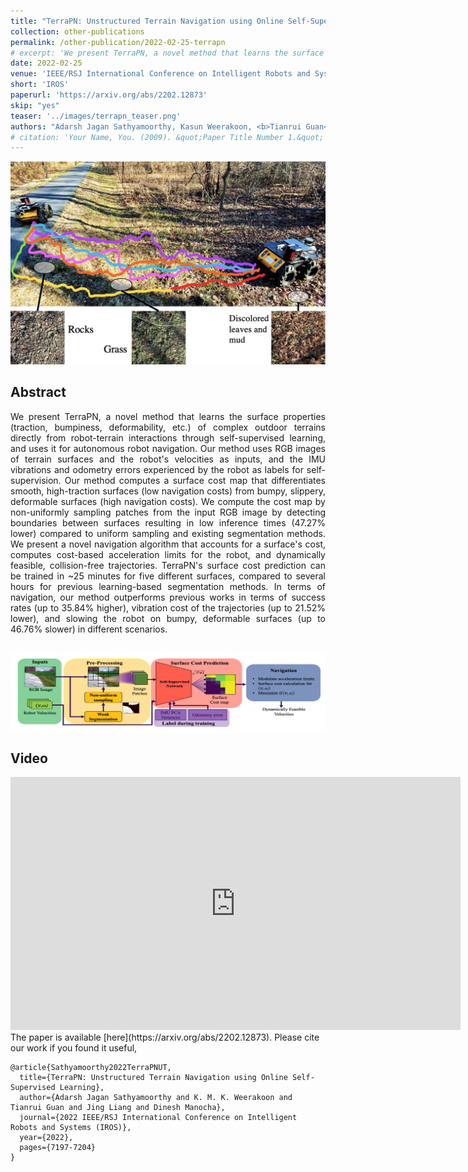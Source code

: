 ```yaml
---
title: "TerraPN: Unstructured Terrain Navigation using Online Self-Supervised Learning"
collection: other-publications
permalink: /other-publication/2022-02-25-terrapn
# excerpt: 'We present TerraPN, a novel method that learns the surface properties (traction, bumpiness, deformability, etc.) of complex outdoor terrains directly from robot-terrain interactions through self-supervised learning, and uses it for autonomous robot navigation. Our method uses RGB images of terrain surfaces and the robot's velocities as inputs, and the IMU vibrations and odometry errors experienced by the robot as labels for self-supervision. Our method computes a surface cost map that differentiates smooth, high-traction surfaces (low navigation costs) from bumpy, slippery, deformable surfaces (high navigation costs). We compute the cost map by non-uniformly sampling patches from the input RGB image by detecting boundaries between surfaces resulting in low inference times (47.27% lower) compared to uniform sampling and existing segmentation methods. We present a novel navigation algorithm that accounts for a surface's cost, computes cost-based acceleration limits for the robot, and dynamically feasible, collision-free trajectories. TerraPN's surface cost prediction can be trained in ~25 minutes for five different surfaces, compared to several hours for previous learning-based segmentation methods. In terms of navigation, our method outperforms previous works in terms of success rates (up to 35.84% higher), vibration cost of the trajectories (up to 21.52% lower), and slowing the robot on bumpy, deformable surfaces (up to 46.76% slower) in different scenarios.'
date: 2022-02-25
venue: 'IEEE/RSJ International Conference on Intelligent Robots and Systems'
short: 'IROS'
paperurl: 'https://arxiv.org/abs/2202.12873'
skip: "yes"
teaser: '../images/terrapn_teaser.png'
authors: "Adarsh Jagan Sathyamoorthy, Kasun Weerakoon, <b>Tianrui Guan</b>, Jing Liang, Dinesh Manocha"
# citation: 'Your Name, You. (2009). &quot;Paper Title Number 1.&quot; <i>Journal 1</i>. 1(1).'
---
```


<p style="text-align:center;">
<img src="../images/terrapn_teaser.png" width="600">
</p>

## Abstract

<div style="text-align: justify"> We present TerraPN, a novel method that learns the surface properties (traction, bumpiness, deformability, etc.) of complex outdoor terrains directly from robot-terrain interactions through self-supervised learning, and uses it for autonomous robot navigation. Our method uses RGB images of terrain surfaces and the robot's velocities as inputs, and the IMU vibrations and odometry errors experienced by the robot as labels for self-supervision. Our method computes a surface cost map that differentiates smooth, high-traction surfaces (low navigation costs) from bumpy, slippery, deformable surfaces (high navigation costs). We compute the cost map by non-uniformly sampling patches from the input RGB image by detecting boundaries between surfaces resulting in low inference times (47.27% lower) compared to uniform sampling and existing segmentation methods. We present a novel navigation algorithm that accounts for a surface's cost, computes cost-based acceleration limits for the robot, and dynamically feasible, collision-free trajectories. TerraPN's surface cost prediction can be trained in ~25 minutes for five different surfaces, compared to several hours for previous learning-based segmentation methods. In terms of navigation, our method outperforms previous works in terms of success rates (up to 35.84% higher), vibration cost of the trajectories (up to 21.52% lower), and slowing the robot on bumpy, deformable surfaces (up to 46.76% slower) in different scenarios.</div>

<br>

<p style="text-align:center;">
<img src="../images/terrapn_net.png" width="900">
</p>


## Video
<iframe width="720" height="405" src="https://www.youtube.com/embed/M1dTbK3P3AY" frameborder="0" allow="accelerometer; autoplay; encrypted-media; gyroscope; picture-in-picture" allowfullscreen></iframe>

<br>
The paper is available [here](https://arxiv.org/abs/2202.12873). Please cite our work if you found it useful,

```
@article{Sathyamoorthy2022TerraPNUT,
  title={TerraPN: Unstructured Terrain Navigation using Online Self-Supervised Learning},
  author={Adarsh Jagan Sathyamoorthy and K. M. K. Weerakoon and Tianrui Guan and Jing Liang and Dinesh Manocha},
  journal={2022 IEEE/RSJ International Conference on Intelligent Robots and Systems (IROS)},
  year={2022},
  pages={7197-7204}
}
```
